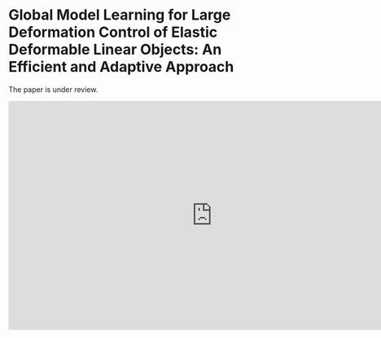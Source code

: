 # Global Model Learning for Large Deformation Control of Elastic Deformable Linear Objects: An Efficient and Adaptive Approach

The paper is under review.

<p align="center">
<iframe width="800" height="450" src="https://www.youtube.com/embed/CpmZi8a7YyY" title="YouTube video player" frameborder="0" allow="accelerometer; autoplay; clipboard-write; encrypted-media; gyroscope; picture-in-picture" allowfullscreen></iframe>
</p>

